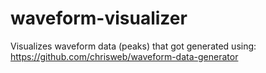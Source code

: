 waveform-visualizer
===================

Visualizes waveform data (peaks) that got generated using: https://github.com/chrisweb/waveform-data-generator